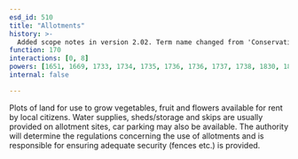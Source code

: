 ```yaml
---
esd_id: 510
title: "Allotments"
history: >-
  Added scope notes in version 2.02. Term name changed from 'Conservation and urban design planning - allotments' to 'Planning - allotments' in version 3.00. Name changed to 'Allotments' in version 4.00.
function: 170
interactions: [0, 8]
powers: [1651, 1669, 1733, 1734, 1735, 1736, 1736, 1737, 1738, 1830, 1831, 1832, 1833, 1834, 1835, 1836, 1837, 1838, 1839, 1840, 1842, 1842, 1843, 1843, 1844, 1844, 1845, 1845, 1846, 1846, 1847, 1847, 1848, 1848]
internal: false

---
```


Plots of land for use to grow vegetables, fruit and flowers available for rent by local citizens.  Water supplies, sheds/storage and skips are usually provided on allotment sites, car parking may also be available.  The authority will determine the regulations concerning the use of allotments and is responsible for ensuring adequate security (fences etc.) is provided.

